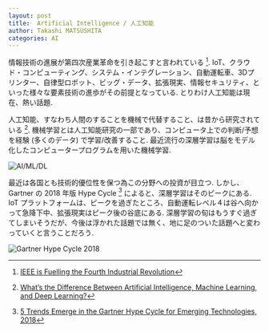 ```yaml
---
layout: post
title:  Artificial Intelligence / 人工知能
author: Takashi MATSUSHITA
categories: AI
---
```


情報技術の進展が第四次産業革命を引き起こすと言われている [^1].
IoT、クラウド・コンピューティング、システム・インテグレーション、自動運転車、3Dプリンター、自律型ロボット、ビッグ・データ、拡張現実、情報セキュリティ、といった様々な要素技術の進歩がその前提となっている. とりわけ人工知能は現在、熱い話題.

人工知能、すなわち人間のすることを機械で代替すること、は昔から研究されている [^2].
機械学習とは人工知能研究の一部であり、コンピュータ上での判断/予想を経験 (多くのデータ) で学習/改善すること. 最近流行の深層学習は脳をモデル化したコンピュータープログラムを用いた機械学習.

![AI/ML/DL](https://blogs.nvidia.com/wp-content/uploads/2016/07/Deep_Learning_Icons_R5_PNG.jpg.png)

最近は各国とも技術的優位性を保つ為この分野への投資が目立つ.
しかし、Gartner の 2018 年版 Hype Cycle [^3] によると、深層学習はそのピークにある.
IoT プラットフォームは、ピークを過ぎたところ、自動運転レベル４は谷へ向かって急降下中、拡張現実はピーク後の谷底にある. 深層学習の旬はもうすぐ過ぎてしまいそうだが、今後は浮かれた話題では無く、地に足のついた話題へと変わっていくと言うことだろう.

![Gartner Hype Cycle 2018](https://blogs.gartner.com/smarterwithgartner/files/2018/08/PR_490866_5_Trends_in_the_Emerging_Tech_Hype_Cycle_2018_Hype_Cycle-1024x866.png)


[^1]: [IEEE is Fuelling the Fourth Industrial Revolution](https://innovate.ieee.org/innovation-spotlight-ieee-fueling-fourth-industrial-revolution/)

[^2]: [What’s the Difference Between Artificial Intelligence, Machine Learning, and Deep Learning?](https://blogs.nvidia.com/blog/2016/07/29/whats-difference-artificial-intelligence-machine-learning-deep-learning-ai/)

[^3]:[5 Trends Emerge in the Gartner Hype Cycle for Emerging Technologies, 2018](https://www.gartner.com/smarterwithgartner/5-trends-emerge-in-gartner-hype-cycle-for-emerging-technologies-2018/)


